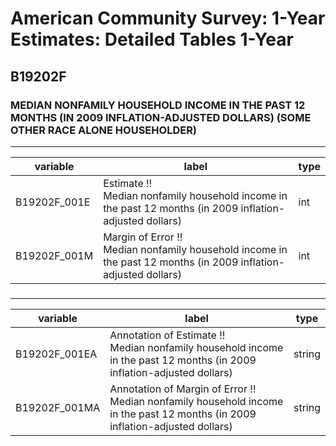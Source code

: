 # American Community Survey: 1-Year Estimates: Detailed Tables 1-Year

## B19202F

### MEDIAN NONFAMILY HOUSEHOLD INCOME IN THE PAST 12 MONTHS (IN 2009 INFLATION-ADJUSTED DOLLARS) (SOME OTHER RACE ALONE HOUSEHOLDER)

___

| variable | label | type |
| ----- | ----- | ----- |
| B19202F_001E | Estimate !!<br>Median nonfamily household income in the past 12 months (in 2009 inflation-adjusted dollars) | int |
| B19202F_001M | Margin of Error !!<br>Median nonfamily household income in the past 12 months (in 2009 inflation-adjusted dollars) | int |
### 

___

| variable | label | type |
| ----- | ----- | ----- |
| B19202F_001EA | Annotation of Estimate !!<br>Median nonfamily household income in the past 12 months (in 2009 inflation-adjusted dollars) | string |
| B19202F_001MA | Annotation of Margin of Error !!<br>Median nonfamily household income in the past 12 months (in 2009 inflation-adjusted dollars) | string |

